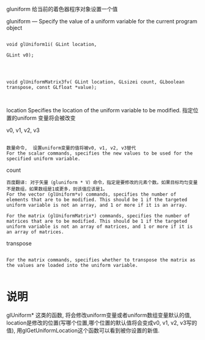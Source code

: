 gluniform 给当前的着色器程序对象设置一个值

gluniform — Specify the value of a uniform variable for the current program object

```

void glUniform1i( GLint location,﻿

GLint v0);




void glUniformMatrix3fv( GLint location,﻿ GLsizei count,﻿ GLboolean transpose,﻿ const GLfloat *value);



```

location﻿
Specifies the location of the uniform variable to be modified.
指定位置的uniform 变量将会被改变



v0, v1, v2, v3﻿

```

数量命令,  设置uniform变量的值将被v0, v1, v2, v3﻿替代
For the scalar commands, specifies the new values to be used for the specified uniform variable.

```

count﻿

```
百度翻译: 对于矢量（gluniform * V）命令，指定是要修改的元素个数。如果目标均匀变量不是数组，如果数组是1或更多，则该值应该是1。
For the vector (glUniform*v) commands, specifies the number of elements that are to be modified. This should be 1 if the targeted uniform variable is not an array, and 1 or more if it is an array.﻿

For the matrix (glUniformMatrix*) commands, specifies the number of matrices that are to be modified. This should be 1 if the targeted uniform variable is not an array of matrices, and 1 or more if it is an array of matrices.

```




transpose﻿

```

For the matrix commands, specifies whether to transpose the matrix as the values are loaded into the uniform variable.


```
# 说明
glUniform* 这类的函数, 将会修改uniform变量或者uniform数组变量默认的值, location是修改的位置(写哪个位置,哪个位置的默认值将会变成v0, v1, v2, v3﻿写的值), 用glGetUniformLocation这个函数可以看到被你设置的新值.







